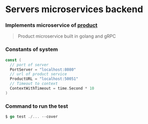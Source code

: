 # Servers microservices backend

### Implements microservice of [product](https://github.com/isaqueveras/products-microservice)
> Product microservice built in golang and gRPC

### Constants of system
```go
const (
  // port of server
  PortServer = "localhost:8080"
  // url of product service
  ProductURL = "localhost:50051"
  // Timeout to context
  ContextWithTimeout = time.Second * 10
)
```

### Command to run the test
```go
$ go test ./... --cover
```
